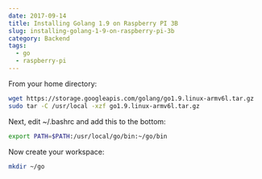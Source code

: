 ```yaml
---
date: 2017-09-14
title: Installing Golang 1.9 on Raspberry PI 3B
slug: installing-golang-1-9-on-raspberry-pi-3b
category: Backend
tags:
  - go
  - raspberry-pi
---
```


From your home directory:

```bash 
wget https://storage.googleapis.com/golang/go1.9.linux-armv6l.tar.gz
sudo tar -C /usr/local -xzf go1.9.linux-armv6l.tar.gz
```

Next, edit ~/.bashrc and add this to the bottom:

```bash
export PATH=$PATH:/usr/local/go/bin:~/go/bin 
```

Now create your workspace:

```bash
mkdir ~/go
```